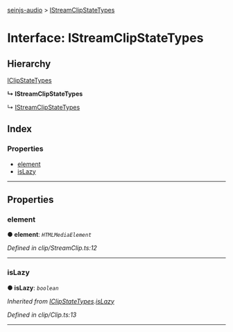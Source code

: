 [seinjs-audio](../README.md) > [IStreamClipStateTypes](../interfaces/istreamclipstatetypes.md)

# Interface: IStreamClipStateTypes

## Hierarchy

 [IClipStateTypes](iclipstatetypes.md)

**↳ IStreamClipStateTypes**

↳  [IStreamClipStateTypes](_seinjs_.audio.istreamclipstatetypes.md)

## Index

### Properties

* [element](istreamclipstatetypes.md#element)
* [isLazy](istreamclipstatetypes.md#islazy)

---

## Properties

<a id="element"></a>

###  element

**● element**: *`HTMLMediaElement`*

*Defined in clip/StreamClip.ts:12*

___
<a id="islazy"></a>

###  isLazy

**● isLazy**: *`boolean`*

*Inherited from [IClipStateTypes](iclipstatetypes.md).[isLazy](iclipstatetypes.md#islazy)*

*Defined in clip/Clip.ts:13*

___

